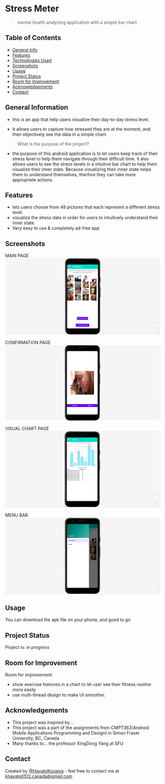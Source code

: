 # Stress Meter
> mental health analyzing application with a simple bar chart


## Table of Contents
* [General Info](#general-information)
* [Features](#features)
* [Technologies Used](#technologies-used)
* [Screenshots](#screenshots)
* [Usage](#usage)
* [Project Status](#project-status)
* [Room for Improvement](#room-for-improvement)
* [Acknowledgements](#acknowledgements)
* [Contact](#contact)
<!-- * [License](#license) -->

<!--  what is it? for what ? and how??  -->
## General Information

- this is an app that help users visualize their day-to-day stress level.

- It allows users to capture how stressed they are at the moment, and then objectively see the data in a simple chart. 

> What is the purpose of the project?
- the purpose of this android application is to let users keep track of their stress level to help them navigate through their difficult time. it also allows users to see the stress levels in a intuitive bar chart to help them visualize their inner state. Because visualizing their inner state helps them to understand themselves, therfore they can take more appropriete actions.

## Features
- lets users choose from 48 pictures that each represent a different stress level.
- visualize the stress data in order for users to intuitively understand their inner state.
- Very easy to use & completely ad-free app


## Screenshots

MAIN PAGE
![Example screenshot1](./images/SS1.png)

CONFIRMATION PAGE
![Example screenshot1](./images/SS2.png)

VISUAL CHART PAGE
![Example screenshot1](./images/SS3.png)

MENU BAR
![Example screenshot1](./images/SS4.png)
<!-- If you have screenshots you'd like to share, include them here. -->


## Usage
You can download the apk file on your phone, and good to go


## Project Status
Project is: _in progress_


## Room for Improvement

Room for improvement:
- show exercise histories in a chart to let user see their fitness routine more easily
- use multi-thread design to make UI smoother.


## Acknowledgements

- This project was inspired by...
- This project was a part of the assignments from CMPT362(Android Mobile Applications Programming and Design) in Simon Fraser University, BC, Canada 
- Many thanks to... the professor XingDong Yang at SFU


## Contact
Created by [@HayatoKoyama](https://github.com/Hayato0512) - feel free to contact me at khayato0512.canada@gmail.com


<!-- Optional -->
<!-- ## License -->
<!-- This project is open source and available under the [... License](). -->

<!-- You don't have to include all sections - just the one's relevant to your project -->
